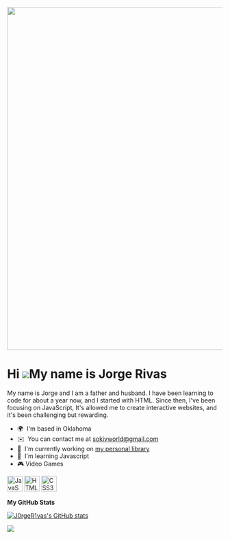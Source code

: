 <div align='center'>
 <image src="https://res.cloudinary.com/cloudinary-marketing/images/c_fill,w_750/f_auto,q_auto/v1649720751/Web_Assets/blog/Mario_1/Mario_1-gif?_i=AA" width="1000" height="800" >
</div>


Hi ![](https://user-images.githubusercontent.com/18350557/176309783-0785949b-9127-417c-8b55-ab5a4333674e.gif)My name is Jorge Rivas
===================================================================================================================================

My name is Jorge and I am a father and husband. I have been learning to code for about a year now, and I started with HTML. Since then, I've been focusing on JavaScript, It's allowed me to create interactive websites, and it's been challenging but rewarding.

*   🌍  I'm based in Oklahoma
*   ✉️  You can contact me at [sokivworld@gmail.com](mailto:sokivworld@gmail.com)
*   🚀  I'm currently working on [my personal library](http://book.zionsquad.repl.co)
*   🧠  I'm learning Javascript
*  🎮   Video Games
<p align="left">
<a href="https://developer.mozilla.org/en-US/docs/Web/JavaScript" target="_blank" rel="noreferrer"><img src="https://raw.githubusercontent.com/danielcranney/readme-generator/main/public/icons/skills/javascript-colored.svg" width="36" height="36" alt="JavaScript" /></a>
<a href="https://developer.mozilla.org/en-US/docs/Glossary/HTML5" target="_blank" rel="noreferrer"><img src="https://raw.githubusercontent.com/danielcranney/readme-generator/main/public/icons/skills/html5-colored.svg" width="36" height="36" alt="HTML5" /></a>
<a href="https://www.w3.org/TR/CSS/#css" target="_blank" rel="noreferrer"><img src="https://raw.githubusercontent.com/danielcranney/readme-generator/main/public/icons/skills/css3-colored.svg" width="36" height="36" alt="CSS3" /></a>
</p>
                    
                  

<b>My GitHub Stats</b>

<a href="http://www.github.com/J0rgeR1vas"><img src="https://github-readme-stats.vercel.app/api?username=J0rgeR1vas&show_icons=true&hide=&count_private=true&title_color=ffffff&text_color=3382ed&icon_color=ffffff&bg_color=000000&hide_border=true&show_icons=true" alt="J0rgeR1vas's GitHub stats" /></a>

<a href="http://www.github.com/J0rgeR1vas"><img src="https://github-readme-streak-stats.herokuapp.com/?user=J0rgeR1vas&stroke=3382ed&background=000000&ring=ffffff&fire=ffffff&currStreakNum=3382ed&currStreakLabel=ffffff&sideNums=3382ed&sideLabels=3382ed&dates=3382ed&hide_border=true" /></a>

